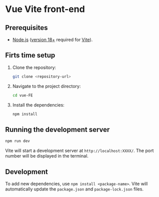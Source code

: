 # Vue Vite front-end

## Prerequisites

- [Node.js](https://nodejs.org/) ([version 18+](https://vite.dev/guide/#scaffolding-your-first-vite-project) required for [Vite](https://vite.dev/)).

## Firts time setup

1. Clone the repository:
    ```sh
    git clone <repository-url>
    ```
2. Navigate to the project directory:
    ```sh
    cd vue-FE
    ```
3. Install the dependencies:
    ```sh
    npm install
    ```

## Running the development server

```sh
npm run dev
```

Vite will start a development server at `http://localhost:XXXX/`. The port number will be displayed in the terminal.

## Development

To add new dependencies, use `npm install <package-name>`. Vite will automatically update the `package.json` and `package-lock.json` files.
